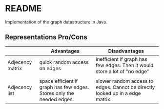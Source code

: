 # README

Implementation of the graph datastructure in Java.


## Representations Pro/Cons

|                  | Advantages                                                            | Disadvantages                                                                 |
|------------------|-----------------------------------------------------------------------|-------------------------------------------------------------------------------|
| Adjecency matrix | quick random access on edges                                          | inefficient if graph has few edges. Then it would store a lot of "no edge"    |
|                  |                                                                       |                                                                               |
| Adjecency list   | space efficient if graph has few edges. Stores only the needed edges. | slower random access to edges. Cannot be directly looked up in a edge matrix. |

